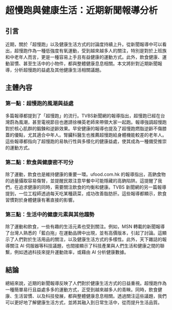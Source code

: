 # 超慢跑與健康生活：近期新聞報導分析

## 引言

近期，關於「超慢跑」以及健康生活方式的討論度持續上升。從新聞報導中可以看出，超慢跑作為一種低強度有氧運動，受到越來越多人的關注，特別是對於上班族和中老年人而言，更是一種容易上手且有益健康的運動方式。此外，飲食健康、運動習慣、甚至生活中的小物件，都與整體健康息息相關。本文將針對近期新聞報導，分析超慢跑的益處及其他健康生活相關議題。

## 主體內容

### 第一點：超慢跑的風潮與益處

多篇報導都提到了「超慢跑」的流行。TVBS新聞網的報導指出，超慢跑已經在台灣蔚為風潮，甚至電視節目也邀請徐棟英老師來帶領大家一起跑。報導強調超慢跑對於核心肌群的鍛鍊和逆齡效果。早安健康的報導也提及了超慢跑燃脂逆齡不傷膝蓋的優點，尤其適合中年人。腎臟科醫生也推薦超慢跑給身體機能較差的老年人。這些報導都指向了超慢跑的易執行性與多樣化的健康益處，使其成為一種備受推崇的運動方式。

### 第二點：飲食與健康密不可分

除了運動，飲食也是維持健康的重要一環。ufood.com.hk 的報導指出，高鈉食物的過量攝取容易傷腎，並提醒民眾注意早餐中可能隱藏的高鈉陷阱。這提醒了我們，在追求健康的同時，需要關注飲食的均衡和健康。TVBS 新聞網的另一篇報導提到，一位工程師透過每天吃某種蔬菜，成功改善脂肪肝。這些報導都顯示，飲食習慣對於身體健康有著直接的影響。

### 第三點：生活中的健康元素與其他趨勢

除了運動和飲食，一些有趣的生活元素也受到關注。例如，MSN 轉載的新聞報導了台灣人熟悉的「藍白拖」在運動品牌中出現，並有高價版本，引起了討論。這顯示了人們對於生活用品的關注，以及健康生活方式的多樣性。此外，天下雜誌的報導關注 AI 伺服器等科技議題，也間接顯示了科技產業與人們生活和健康之間的聯繫，例如透過科技來提升運動效率，或藉由 AI 分析健康數據。

## 結論

總結來說，近期的新聞報導反映了人們對於健康生活方式的日益重視。超慢跑作為一種簡單易行且益處多多的運動方式，正受到越來越多人的青睞。同時，飲食健康、生活習慣、以及科技發展，都與整體健康息息相關。透過關注這些議題，我們可以更好地了解健康生活方式，並將其融入到日常生活中，從而提升生活品質。
